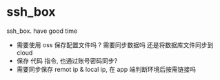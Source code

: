 # ssh_box

ssh_box. have good time



* 需要使用 oss 保存配置文件吗 ? 需要同步数据吗  还是将数据库文件同步到 cloud
* 保存 代码 指令, 也通过账号密码同步? 
* 需要同步保存 remot ip & local ip, 在 app 端判断环境后按需链接吗 